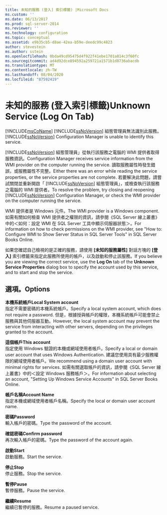 ```yaml
---
title: 未知的服務 (登入] 索引標籤) |Microsoft Docs
ms.custom: ''
ms.date: 06/13/2017
ms.prod: sql-server-2014
ms.reviewer: ''
ms.technology: configuration
ms.topic: conceptual
ms.assetid: e9b35cb5-d8ae-42ea-b59e-deedc99c4823
author: stevestein
ms.author: sstein
ms.openlocfilehash: 0bda49cd95475d4f922f41ebe1701a814c3f60fc
ms.sourcegitcommit: ad4d92dce894592a259721a1571b1d8736abacdb
ms.translationtype: MT
ms.contentlocale: zh-TW
ms.lasthandoff: 08/04/2020
ms.locfileid: "87592419"
---
```

# <a name="unknown-service-log-on-tab"></a><span data-ttu-id="39913-102">未知的服務 (登入索引標籤)</span><span class="sxs-lookup"><span data-stu-id="39913-102">Unknown Service (Log On Tab)</span></span>
  [!INCLUDE[msCoName](../../includes/msconame-md.md)] <span data-ttu-id="39913-103">[!INCLUDE[ssNoVersion](../../includes/ssnoversion-md.md)] 組態管理員無法識別此服務。</span><span class="sxs-lookup"><span data-stu-id="39913-103">[!INCLUDE[ssNoVersion](../../includes/ssnoversion-md.md)] Configuration Manager is unable to identify this service.</span></span>  
  
 [!INCLUDE[ssNoVersion](../../includes/ssnoversion-md.md)] <span data-ttu-id="39913-104">組態管理員」從執行該服務之電腦的 WMI 提供者取得服務資訊。</span><span class="sxs-lookup"><span data-stu-id="39913-104">Configuration Manager receives service information from the WMI provider on the computer running the service.</span></span> <span data-ttu-id="39913-105">讀取服務屬性時發生錯誤，或服務屬性不完整。</span><span class="sxs-lookup"><span data-stu-id="39913-105">Either there was an error while reading the service properties, or the service properties are not complete.</span></span> <span data-ttu-id="39913-106">若要解決此問題，請嘗試關閉並重新開啟「 [!INCLUDE[ssNoVersion](../../includes/ssnoversion-md.md)] 組態管理員」，或檢查執行該服務之電腦的 WMI 提供者。</span><span class="sxs-lookup"><span data-stu-id="39913-106">To resolve the problem, try closing and reopening [!INCLUDE[ssNoVersion](../../includes/ssnoversion-md.md)] Configuration Manager, or check the WMI provider on the computer running the service.</span></span>  
  
 <span data-ttu-id="39913-107">WMI 提供者是 Windows 元件。</span><span class="sxs-lookup"><span data-stu-id="39913-107">The WMI provider is a Windows component.</span></span> <span data-ttu-id="39913-108">如需有關如何檢查 WMI 提供者之權限的資訊，請參閱《SQL Server 線上叢書》中的＜如何：設定 WMI 在 SQL Server 工具中顯示伺服器狀態＞。</span><span class="sxs-lookup"><span data-stu-id="39913-108">For information on how to check permissions on the WMI provider, see "How to: Configure WMI to Show Server Status in SQL Server Tools" in SQL Server Books Online.</span></span>  
  
 <span data-ttu-id="39913-109">如果您確認自己檢視的是正確的服務，請使用 **[未知的服務屬性]** 對話方塊的 **[登入]** 索引標籤來指定此服務所使用的帳戶，以及啟動和停止該服務。</span><span class="sxs-lookup"><span data-stu-id="39913-109">If you believe you are viewing the correct service, use the **Log On** tab of the **Unknown Service Properties** dialog box to specify the account used by this service, and to start and stop the service.</span></span>  
  
## <a name="options"></a><span data-ttu-id="39913-110">選項。</span><span class="sxs-lookup"><span data-stu-id="39913-110">Options</span></span>  
 <span data-ttu-id="39913-111">**本機系統帳戶**</span><span class="sxs-lookup"><span data-stu-id="39913-111">**Local System account**</span></span>  
 <span data-ttu-id="39913-112">指定不需要密碼的本機系統帳戶。</span><span class="sxs-lookup"><span data-stu-id="39913-112">Specify a local system account, which does not require a password.</span></span> <span data-ttu-id="39913-113">但是，根據授與帳戶的權限，本機系統帳戶可能會禁止服務與其他伺服器互動。</span><span class="sxs-lookup"><span data-stu-id="39913-113">However, the local system account may prevent the service from interacting with other servers, depending on the privileges granted to the account.</span></span>  
  
 <span data-ttu-id="39913-114">**這個帳戶**</span><span class="sxs-lookup"><span data-stu-id="39913-114">**This account**</span></span>  
 <span data-ttu-id="39913-115">指定使用 Windows 驗證的本機或網域使用者帳戶。</span><span class="sxs-lookup"><span data-stu-id="39913-115">Specify a local or domain user account that uses Windows Authentication.</span></span> <span data-ttu-id="39913-116">建議您使用具有最少服務權限的網域使用者帳戶。</span><span class="sxs-lookup"><span data-stu-id="39913-116">We recommend using a domain user account with minimal rights for services.</span></span> <span data-ttu-id="39913-117">如需有關選取帳戶的資訊，請參閱《SQL Server 線上叢書》中的＜設定 Windows 服務帳戶＞。</span><span class="sxs-lookup"><span data-stu-id="39913-117">For information about selecting an account, "Setting Up Windows Service Accounts" in SQL Server Books Online.</span></span>  
  
 <span data-ttu-id="39913-118">**帳戶名稱**</span><span class="sxs-lookup"><span data-stu-id="39913-118">**Account Name**</span></span>  
 <span data-ttu-id="39913-119">指定本機或網域使用者帳戶名稱。</span><span class="sxs-lookup"><span data-stu-id="39913-119">Specify the local or domain user account name.</span></span>  
  
 <span data-ttu-id="39913-120">**密碼**</span><span class="sxs-lookup"><span data-stu-id="39913-120">**Password**</span></span>  
 <span data-ttu-id="39913-121">輸入帳戶的密碼。</span><span class="sxs-lookup"><span data-stu-id="39913-121">Type the password of the account.</span></span>  
  
 <span data-ttu-id="39913-122">**確認密碼**</span><span class="sxs-lookup"><span data-stu-id="39913-122">**Confirm password**</span></span>  
 <span data-ttu-id="39913-123">再次輸入帳戶的密碼。</span><span class="sxs-lookup"><span data-stu-id="39913-123">Type the password of the account again.</span></span>  
  
 <span data-ttu-id="39913-124">**啟動**</span><span class="sxs-lookup"><span data-stu-id="39913-124">**Start**</span></span>  
 <span data-ttu-id="39913-125">啟動服務。</span><span class="sxs-lookup"><span data-stu-id="39913-125">Start the service.</span></span>  
  
 <span data-ttu-id="39913-126">**停止**</span><span class="sxs-lookup"><span data-stu-id="39913-126">**Stop**</span></span>  
 <span data-ttu-id="39913-127">停止服務。</span><span class="sxs-lookup"><span data-stu-id="39913-127">Stop the service.</span></span>  
  
 <span data-ttu-id="39913-128">**暫停**</span><span class="sxs-lookup"><span data-stu-id="39913-128">**Pause**</span></span>  
 <span data-ttu-id="39913-129">暫停服務。</span><span class="sxs-lookup"><span data-stu-id="39913-129">Pause the service.</span></span>  
  
 <span data-ttu-id="39913-130">**繼續**</span><span class="sxs-lookup"><span data-stu-id="39913-130">**Resume**</span></span>  
 <span data-ttu-id="39913-131">繼續已暫停的服務。</span><span class="sxs-lookup"><span data-stu-id="39913-131">Resume a paused service.</span></span>  
  
  
